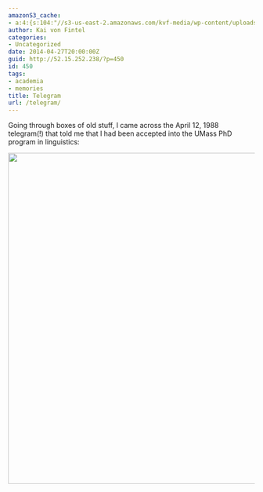 ```yaml
---
amazonS3_cache:
- a:4:{s:104:"//s3-us-east-2.amazonaws.com/kvf-media/wp-content/uploads/20170813171629/umass-gradschool-acceptance.jpg";i:589;s:112:"//s3-us-east-2.amazonaws.com/kvf-media/wp-content/uploads/20170813171629/umass-gradschool-acceptance-252x300.jpg";i:589;s:74:"//52.15.252.238/wp-content/uploads/2014/04/umass-gradschool-acceptance.jpg";i:589;s:82:"//52.15.252.238/wp-content/uploads/2014/04/umass-gradschool-acceptance-252x300.jpg";i:589;}
author: Kai von Fintel
categories:
- Uncategorized
date: 2014-04-27T20:00:00Z
guid: http://52.15.252.238/?p=450
id: 450
tags:
- academia
- memories
title: Telegram
url: /telegram/
---
```


Going through boxes of old stuff, I came across the April 12, 1988 telegram(!) that told me that I had been accepted into the UMass PhD program in linguistics:

<img class="alignnone  wp-image-589" src="http://52.15.252.238/wp-content/uploads/2014/04/umass-gradschool-acceptance-252x300.jpg" alt="" width="567" height="675" />